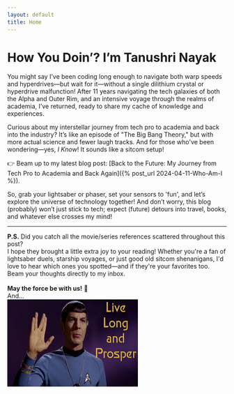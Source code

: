 ```yaml
---
layout: default
title: Home
---
```


# How You Doin’? I’m Tanushri Nayak

You might say I’ve been coding long enough to navigate both warp speeds and hyperdrives—but wait for it—without a single dilithium crystal or hyperdrive malfunction! After 11 years navigating the tech galaxies of both the Alpha and Outer Rim, and an intensive voyage through the realms of academia, I’ve returned, ready to share my cache of knowledge and experiences.

Curious about my interstellar journey from tech pro to academia and back into the industry? It’s like an episode of "The Big Bang Theory," but with more actual science and fewer laugh tracks. And for those who've been wondering—yes, *I Know*! It sounds like a sitcom setup!

👉 Beam up to my latest blog post: [Back to the Future: My Journey from Tech Pro to Academia and Back Again]({% post_url 2024-04-11-Who-Am-I %}).

So, grab your lightsaber or phaser, set your sensors to 'fun', and let’s explore the universe of technology together! And don’t worry, this blog (probably) won’t just stick to tech; expect (future) detours into travel, books, and whatever else crosses my mind!

___


**P.S.** Did you catch all the movie/series references scattered throughout this post? <br>
I hope they brought a little extra joy to your reading! Whether you're a fan of lightsaber duels, starship voyages, or just good old sitcom shenanigans, I'd love to hear which ones you spotted—and if they're your favorites too. <br> Beam your thoughts directly to my inbox. 
<br><br>
**May the force be with us!**  🌟 <br> And... <br>
<img src="https://raw.githubusercontent.com/tanushrin/tanushrin.github.io/main/_posts/media/livelong-prosper.jpeg" width="300" height="200">








